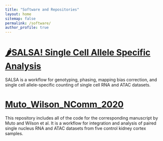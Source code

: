 ```yaml
---
title: "Software and Repositories"
layout: home
sitemap: false
permalink: /software/
author_profile: true
---
```


# [**🌶️SALSA! Single Cell Allele Specific Analysis**](https://github.com/p4rkerw/SALSA) <br>
SALSA is a workflow for genotyping, phasing, mapping bias correction, and single cell allele-specific counting of single cell RNA and ATAC datasets.


# [**Muto_Wilson_NComm_2020**](https://github.com/p4rkerw/Muto_Wilson_NComm_2020) <br>
This repository includes all of the code for the corresponding manuscript by Muto and Wilson et al. It is a workflow for integration and analysis of paired single nucleus RNA and ATAC datasets from five control kidney cortex samples.
